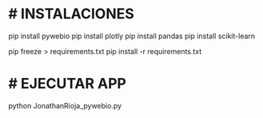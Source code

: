 # #                     INSTALACIONES

pip install pywebio
pip install plotly
pip install pandas
pip install scikit-learn

pip freeze > requirements.txt
pip install -r requirements.txt


# #                     EJECUTAR APP
python JonathanRioja_pywebio.py